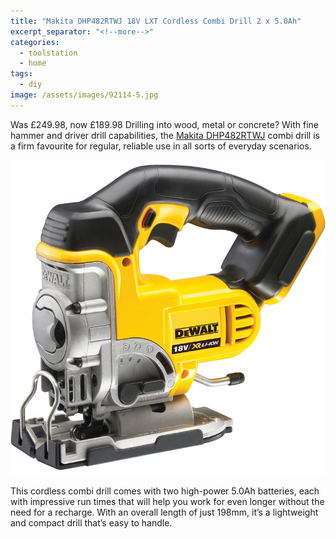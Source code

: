 ```yaml
---
title: "Makita DHP482RTWJ 18V LXT Cordless Combi Drill 2 x 5.0Ah"
excerpt_separator: "<!--more-->"
categories:
  - toolstation
  - home
tags:
  - diy
image: /assets/images/92114-5.jpg
---
```

Was £249.98, now £189.98
Drilling into wood, metal or concrete? With fine hammer and driver drill capabilities, the [Makita
DHP482RTWJ](https://www.toolstation.com/makita-dhp482rtwj-18v-lxt-cordless-combi-drill/p77635) combi drill is a firm favourite for regular, reliable use in all sorts of everyday scenarios.

<img src="/assets/images/92114.jpg" alt="cordless jigsaw from DeWalt" class="align-left">

<!--more-->
This cordless combi drill comes with two high-power 5.0Ah batteries, each with impressive run times
that will help you work for even longer without the need for a recharge. With an overall length of
just 198mm, it’s a lightweight and compact drill that’s easy to handle.
